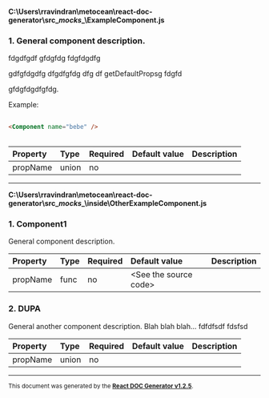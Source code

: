 
**C:\Users\rravindran\metocean\react-doc-generator\src\__mocks__\ExampleComponent.js**

### 1. General component description.

fdgdfgdf gfdgfdg fdgfdgdfg   
gdfgfdgdfg dfgdfgfdg dfg df getDefaultPropsg fdgfd   
gfdgfdgdfgfdg.   
   
   
Example:   
```html   
<Component name="bebe" />   
```   




Property | Type | Required | Default value | Description
:--- | :--- | :--- | :--- | :---
propName|union|no||
-----
**C:\Users\rravindran\metocean\react-doc-generator\src\__mocks__\inside\OtherExampleComponent.js**

### 1. Component1

General component description.   




Property | Type | Required | Default value | Description
:--- | :--- | :--- | :--- | :---
propName|func|no|&lt;See the source code&gt;|
### 2. DUPA

General another component description.
Blah blah blah...
fdfdfsdf
fdsfsd   




Property | Type | Required | Default value | Description
:--- | :--- | :--- | :--- | :---
propName|union|no||
-----

<sub>This document was generated by the <a href="https://github.com/marborkowski/react-doc-generator" target="_blank">**React DOC Generator v1.2.5**</a>.</sub>
